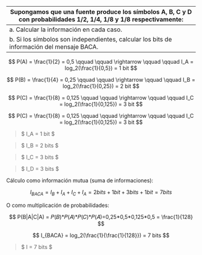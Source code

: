 | Supongamos que una fuente produce los símbolos A, B, C y D con probabilidades 1/2, 1/4, 1/8 y 1/8 respectivamente: |
| ------------------------------------------------------------------------------------------------------------------ |
| a. Calcular la información en cada caso.                                                                           |
| b. Si los símbolos son independientes, calcular los bits de información del mensaje BACA.                          |

$$
P(A) = \frac{1}{2} = 0,5 \qquad \qquad \rightarrow \qquad \qquad I_A = log_2(\frac{1}{0,5}) = 1 bit
$$

$$
P(B) = \frac{1}{4} = 0,25 \qquad \qquad \rightarrow \qquad \qquad I_B = log_2(\frac{1}{0,25}) = 2 bit
$$

$$
P(C) = \frac{1}{8} = 0,125 \qquad \qquad \rightarrow \qquad \qquad I_C = log_2(\frac{1}{0,125}) = 3 bit
$$

$$
P(C) = \frac{1}{8} = 0,125 \qquad \qquad \rightarrow \qquad \qquad I_C = log_2(\frac{1}{0,125}) = 3 bit
$$

> $ I_A = 1 bit $

> $ I_B = 2 bits $

> $ I_C = 3 bits $

> $ I_D = 3 bits $

Cálculo como información mutua (suma de informaciones):

$$
I_{BACA} = I_B + I_A + I_C + I_A = 2 bits + 1 bit + 3 bits + 1 bit = 7 bits
$$

O como multiplicación de probabilidades:

$$
P(B|A|C|A) = 𝑃(𝐵)*𝑃(𝐴)*𝑃(𝐶)*𝑃(𝐴)=0,25*0,5*0,125*0,5 = \frac{1}{128}
$$

$$
I_{BACA}  = log_2(\frac{1}{\frac{1}{128}}) = 7 bits
$$

> $ I = 7 bits $
